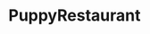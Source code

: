 # PuppyRestaurant

 <!-- 
    Arely, John, and N. Harrison Wilkins
    
    Chall #2 - Puppy Restaurant
    
    Dec 8 2022 3:50PM
    
    Create an exact copy of the adobe prototype - Puppy Restaurant
-->
